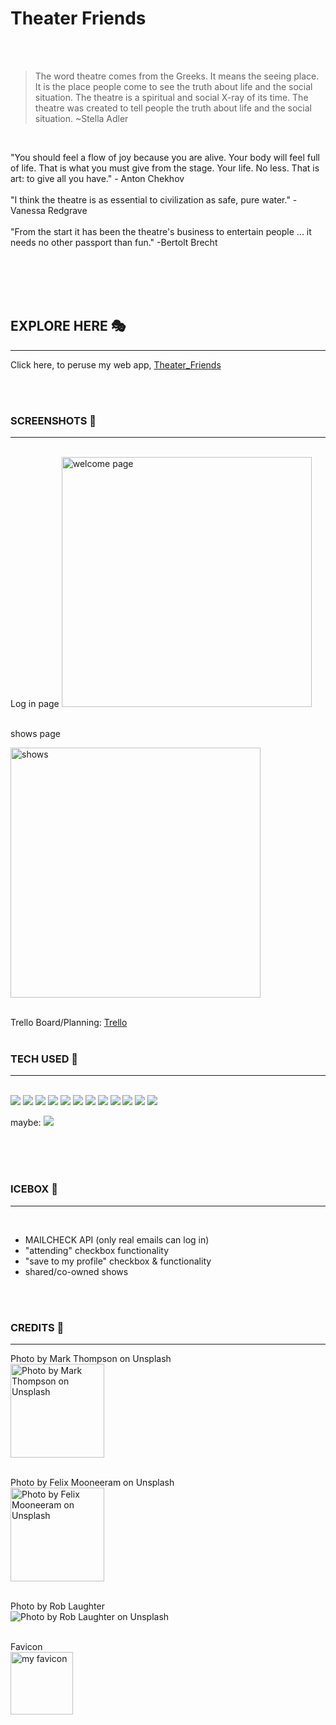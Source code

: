# Theater Friends 


<br>
<br>

> The word theatre comes from the Greeks. It means the seeing place. It is the place people come to see the truth about life and the social situation. The theatre is a spiritual and social X-ray of its time. The theatre was created to tell people the truth about life and the social situation. ~Stella Adler 

<br>

"You should feel a flow of joy because you are alive. Your body will feel full of life. That is what you must give from the stage. Your life. No less. That is art: to give all you have." - Anton Chekhov<br><br>
"I think the theatre is as essential to civilization as safe, pure water." -Vanessa Redgrave
<br>
<br>
"From the start it has been the theatre's business to entertain people ... it needs no other passport than fun." -Bertolt Brecht
<br><br>

<br>
<br>
<br>

## EXPLORE HERE  🎭
___________________

Click here, to peruse my web app, [Theater_Friends](/https://theater-friends.netlify.app)

<br>
<br>

### SCREENSHOTS 📸
___________
<br>
Log in page


<img src ="https://imgur.com/ .png" alt="welcome page" width="400"/>
<br>
<br>

shows page



<img src ="https://" alt="shows" width="400"/>
<br>
<br>

Trello Board/Planning: [Trello](https://trello.com/b/areQ48Dy/theaterfriends)
<br>
<br>

### TECH USED 👯
________________


<br>
<img src="https://img.shields.io/badge/Python-3776AB?style=for-the-badge&logo=python&logoColor=white">
 <img src="https://img.shields.io/badge/Flask-000000?style=for-the-badge&logo=flask&logoColor=white">
<img src="https://img.shields.io/badge/React_Native-20232A?style=for-the-badge&logo=react&logoColor=61DAFB">
 <img src="https://img.shields.io/badge/React-20232A?style=for-the-badge&logo=react&logoColor=61DAFB">
 <img src="https://img.shields.io/badge/PostgreSQL-316192?style=for-the-badge&logo=postgresql&logoColor=white">
 <img src="https://img.shields.io/badge/HTML5-E34F26?style=for-the-badge&logo=html5&logoColor=white">
 <img src="https://img.shields.io/badge/CSS3-1572B6?style=for-the-badge&logo=css3&logoColor=white">
 <img src="https://img.shields.io/badge/JavaScript-F7DF1E?style=for-the-badge&logo=javascript&logoColor=black">
 <img src="https://img.shields.io/badge/GitHub-100000?style=for-the-badge&logo=github&logoColor=white">
 <img src="https://img.shields.io/badge/Node.js-43853D?style=for-the-badge&logo=node.js&logoColor=white">
 <img src="https://img.shields.io/badge/Netlify-00C7B7?style=for-the-badge&logo=netlify&logoColor=white">
 <img src="https://img.shields.io/badge/Heroku-430098?style=for-the-badge&logo=heroku&logoColor=white">
 
 maybe: <img src="	https://img.shields.io/badge/Amazon_AWS-232F3E?style=for-the-badge&logo=amazon-aws&logoColor=white">

 <br>

 

<br>
<br>

### ICEBOX 🧊
___________________
<br>

- MAILCHECK API (only real emails can log in)
- "attending" checkbox functionality
- "save to my profile" checkbox & functionality
- shared/co-owned shows


<br>
<br>

### CREDITS 🎫
______________________________

Photo by Mark Thompson on Unsplash<br>
<img src="https://i.imgur.com/J4l2ze9.jpg" alt="Photo by Mark Thompson on Unsplash" width="150" />
<br>
<br>

Photo by Felix Mooneeram on Unsplash <br>
<img src="https://i.imgur.com/CsygsNR.jpg" alt="Photo by Felix Mooneeram on Unsplash" width="150"/>
<br>
<br>

Photo by Rob Laughter <br>
<img src="https://i.imgur.com/Ta6DJut.jpg" alt="Photo by Rob Laughter on Unsplash" ></img>
<br>
<br>

Favicon<br>
<img src="https://i.imgur.com/NaU6Di4.jpg" alt="my favicon" width="100" />
<br><br>

